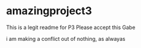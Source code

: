 # amazingproject3

This is a legit readme for P3
Please accept this Gabe


i am making a conflict out of nothing, as alwayas